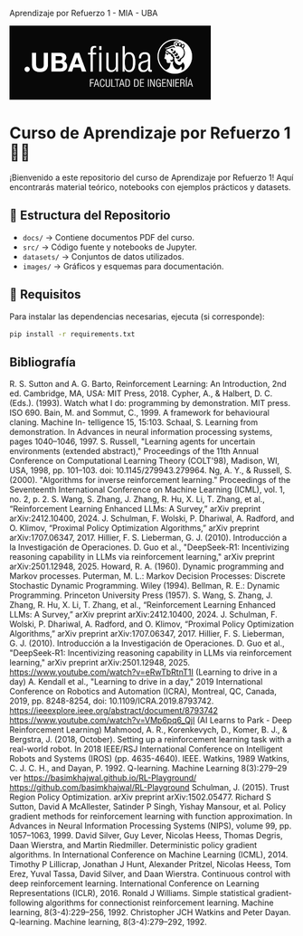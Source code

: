Aprendizaje por Refuerzo 1 - MIA - UBA

![Logo](images/logo_fiuba.png)


# Curso de Aprendizaje por Refuerzo 1 📘🤖
¡Bienvenido a este repositorio del curso de Aprendizaje por Refuerzo 1! Aquí encontrarás material teórico, notebooks con ejemplos prácticos y datasets.


## 📂 Estructura del Repositorio
- `docs/` → Contiene documentos PDF del curso.
- `src/` → Código fuente y notebooks de Jupyter.
- `datasets/` → Conjuntos de datos utilizados.
- `images/` → Gráficos y esquemas para documentación.


## 📜 Requisitos
Para instalar las dependencias necesarias, ejecuta (si corresponde):
```bash
pip install -r requirements.txt
```
## Bibliografía
R. S. Sutton and A. G. Barto, Reinforcement Learning: An Introduction, 2nd ed. Cambridge, MA, USA: MIT Press, 2018.
Cypher, A., & Halbert, D. C. (Eds.). (1993). Watch what I do: programming by demonstration. MIT press. ISO 690.
Bain, M. and Sommut, C., 1999. A framework for behavioural claning. Machine In- telligence 15, 15:103. 
Schaal, S. Learning from demonstration. In Advances in neural information processing systems, pages 1040–1046, 1997. 
S. Russell, "Learning agents for uncertain environments (extended abstract)," Proceedings of the 11th Annual Conference on Computational Learning Theory (COLT'98), Madison, WI, USA, 1998, pp. 101–103. doi: 10.1145/279943.279964.
Ng, A. Y., & Russell, S. (2000). "Algorithms for inverse reinforcement learning." Proceedings of the Seventeenth International Conference on Machine Learning (ICML), vol. 1, no. 2, p. 2.
S. Wang, S. Zhang, J. Zhang, R. Hu, X. Li, T. Zhang, et al., “Reinforcement Learning Enhanced LLMs: A Survey,” arXiv preprint arXiv:2412.10400, 2024.
J. Schulman, F. Wolski, P. Dhariwal, A. Radford, and O. Klimov, “Proximal Policy Optimization Algorithms,” arXiv preprint arXiv:1707.06347, 2017.
Hillier, F. S. Lieberman, G. J. (2010). Introducción a la Investigación de Operaciones.
D. Guo et al., "DeepSeek-R1: Incentivizing reasoning capability in LLMs via reinforcement learning," arXiv preprint arXiv:2501.12948, 2025.
Howard, R. A. (1960). Dynamic programming and Markov processes.
Puterman, M. L.: Markov Decision Processes: Discrete Stochastic Dynamic Programming. Wiley (1994).
Bellman, R. E.: Dynamic Programming. Princeton University Press (1957).
S. Wang, S. Zhang, J. Zhang, R. Hu, X. Li, T. Zhang, et al., “Reinforcement Learning Enhanced LLMs: A Survey,” arXiv preprint arXiv:2412.10400, 2024.
J. Schulman, F. Wolski, P. Dhariwal, A. Radford, and O. Klimov, “Proximal Policy Optimization Algorithms,” arXiv preprint arXiv:1707.06347, 2017.
Hillier, F. S. Lieberman, G. J. (2010). Introducción a la Investigación de Operaciones.
D. Guo et al., "DeepSeek-R1: Incentivizing reasoning capability in LLMs via reinforcement learning," arXiv preprint arXiv:2501.12948, 2025.
https://www.youtube.com/watch?v=eRwTbRtnT1I (Learning to drive in a day)
A. Kendall et al., "Learning to drive in a day," 2019 International Conference on Robotics and Automation (ICRA), Montreal, QC, Canada, 2019, pp. 8248-8254, doi: 10.1109/ICRA.2019.8793742. https://ieeexplore.ieee.org/abstract/document/8793742
https://www.youtube.com/watch?v=VMp6pq6_QjI (AI Learns to Park - Deep Reinforcement Learning)
Mahmood, A. R., Korenkevych, D., Komer, B. J., & Bergstra, J. (2018, October). Setting up a reinforcement learning task with a real-world robot. In 2018 IEEE/RSJ International Conference on Intelligent Robots and Systems (IROS) (pp. 4635-4640). IEEE.
Watkins, 1989
Watkins, C. J. C. H., and Dayan, P. 1992. Q-learning. Machine Learning 8(3):279–29 ver
https://basimkhajwal.github.io/RL-Playground/
https://github.com/basimkhajwal/RL-Playground
Schulman, J. (2015). Trust Region Policy Optimization. arXiv preprint arXiv:1502.05477.
Richard S Sutton, David A McAllester, Satinder P Singh, Yishay Mansour, et al. Policy gradient methods for reinforcement learning with function approximation. In Advances in Neural Information Processing Systems (NIPS), volume 99, pp. 1057–1063, 1999. 
David Silver, Guy Lever, Nicolas Heess, Thomas Degris, Daan Wierstra, and Martin Riedmiller. Deterministic policy gradient algorithms. In International Conference on Machine Learning (ICML), 2014. 
Timothy P Lillicrap, Jonathan J Hunt, Alexander Pritzel, Nicolas Heess, Tom Erez, Yuval Tassa, David Silver, and Daan Wierstra. Continuous control with deep reinforcement learning. International Conference on Learning Representations (ICLR), 2016. 
Ronald J Williams. Simple statistical gradient-following algorithms for connectionist reinforcement learning. Machine learning, 8(3-4):229–256, 1992. 
Christopher JCH Watkins and Peter Dayan. Q-learning. Machine learning, 8(3-4):279–292, 1992. 
